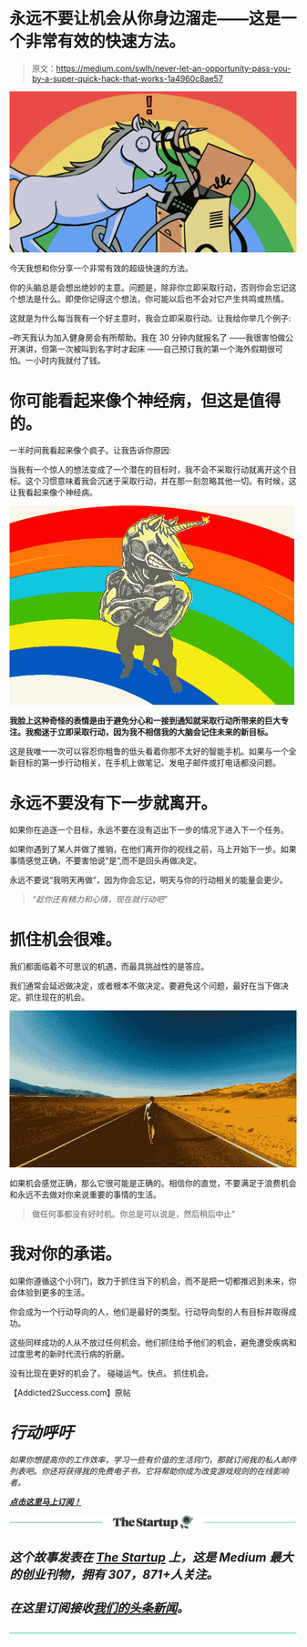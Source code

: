 # 永远不要让机会从你身边溜走——这是一个非常有效的快速方法。

> 原文：<https://medium.com/swlh/never-let-an-opportunity-pass-you-by-a-super-quick-hack-that-works-1a4960c8ae57>

![](img/49fa9b6b0581d9e70672d6ed433ad83a.png)

今天我想和你分享一个非常有效的超级快速的方法。

你的头脑总是会想出绝妙的主意。问题是，除非你立即采取行动，否则你会忘记这个想法是什么。即使你记得这个想法，你可能以后也不会对它产生共鸣或热情。

这就是为什么每当我有一个好主意时，我会立即采取行动。让我给你举几个例子:

–昨天我认为加入健身房会有所帮助。我在 30 分钟内就报名了
——我很害怕做公开演讲，但第一次被叫到名字时才起床
——自己预订我的第一个海外假期很可怕。一小时内我就付了钱。

# 你可能看起来像个神经病，但这是值得的。

一半时间我看起来像个疯子。让我告诉你原因:

当我有一个惊人的想法变成了一个潜在的目标时，我不会不采取行动就离开这个目标。这个习惯意味着我会沉迷于采取行动，并在那一刻忽略其他一切。有时候，这让我看起来像个神经病。

![](img/42c5f1d4f0c8a6feba09ae84440f270a.png)

**我脸上这种奇怪的表情是由于避免分心和一接到通知就采取行动所带来的巨大专注。我痴迷于立即采取行动，因为我不相信我的大脑会记住未来的新目标。**

这是我唯一一次可以容忍你粗鲁的低头看着你那不太好的智能手机。如果与一个全新目标的第一步行动相关，在手机上做笔记、发电子邮件或打电话都没问题。

# 永远不要没有下一步就离开。

如果你在追逐一个目标，永远不要在没有迈出下一步的情况下进入下一个任务。

如果你遇到了某人并做了推销，在他们离开你的视线之前，马上开始下一步。如果事情感觉正确，不要害怕说“是”,而不是回头再做决定。

永远不要说“我明天再做”，因为你会忘记，明天与你的行动相关的能量会更少。

> *“趁你还有精力和心情，现在就行动吧”*

# 抓住机会很难。

我们都面临着不可思议的机遇，而最具挑战性的是答应。

我们通常会延迟做决定，或者根本不做决定。要避免这个问题，最好在当下做决定。抓住现在的机会。

![](img/d26d2784d7044a011faff9b8a90d9e0e.png)

如果机会感觉正确，那么它很可能是正确的。相信你的直觉，不要满足于浪费机会和永远不去做对你来说重要的事情的生活。

> 做任何事都没有好时机。你总是可以说是，然后稍后中止"

# 我对你的承诺。

如果你遵循这个小窍门，致力于抓住当下的机会，而不是把一切都推迟到未来，你会体验到更多的生活。

你会成为一个行动导向的人，他们是最好的类型。行动导向型的人有目标并取得成功。

这些同样成功的人从不放过任何机会。他们抓住给予他们的机会，避免遭受疾病和过度思考的新时代流行病的折磨。

没有比现在更好的机会了。
碰碰运气。快点。
抓住机会。

【Addicted2Success.com】原帖[](https://addicted2success.com/motivation/we-all-have-it-tough-its-what-you-do-with-the-struggle/)

# *行动呼吁*

*如果你想提高你的工作效率，学习一些有价值的生活窍门，那就订阅我的私人邮件列表吧。你还将获得我的免费电子书，它将帮助你成为改变游戏规则的在线影响者。*

*[**点击这里马上订阅！**](http://timdenning.net/free-ebook)*

*[![](img/308a8d84fb9b2fab43d66c117fcc4bb4.png)](https://medium.com/swlh)*

## *这个故事发表在 [The Startup](https://medium.com/swlh) 上，这是 Medium 最大的创业刊物，拥有 307，871+人关注。*

## *在这里订阅接收[我们的头条新闻](http://growthsupply.com/the-startup-newsletter/)。*

*[![](img/b0164736ea17a63403e660de5dedf91a.png)](https://medium.com/swlh)*